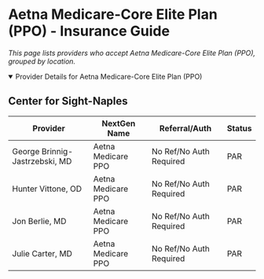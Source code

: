 # Aetna Medicare-Core Elite Plan (PPO) - Insurance Guide

*This page lists providers who accept Aetna Medicare-Core Elite Plan (PPO), grouped by location.*

<details open><summary>Provider Details for Aetna Medicare-Core Elite Plan (PPO)</summary>

## Center for Sight-Naples

| Provider | NextGen Name | Referral/Auth | Status |
|----------|-------------|--------------|--------|
| George Brinnig-Jastrzebski, MD | Aetna Medicare PPO | No Ref/No Auth Required | PAR |
| Hunter Vittone, OD | Aetna Medicare PPO | No Ref/No Auth Required | PAR |
| Jon Berlie, MD | Aetna Medicare PPO | No Ref/No Auth Required | PAR |
| Julie Carter, MD | Aetna Medicare PPO | No Ref/No Auth Required | PAR |

</details>

